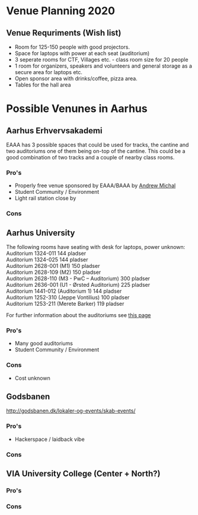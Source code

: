 # Venue Planning 2020

## Venue Requriments (Wish list)
* Room for 125-150 people with good projectors.
* Space for laptops with power at each seat (auditorium)
* 3 seperate rooms for CTF, Villages etc. - class room size for 20 people
* 1 room for organizers, speakers and volunteers and general storage as a secure area for laptops etc.
* Open sponsor area with drinks/coffee, pizza area.
* Tables for the hall area

# Possible Venunes in Aarhus

## Aarhus Erhvervsakademi
EAAA has 3 possible spaces that could be used for tracks, the cantine and two auditoriums one of them being on-top of the cantine.
This could be a good combination of two tracks and a couple of nearby class rooms.

### Pro's
* Properly free venue sponsored by EAAA/BAAA by [Andrew Michal](https://www.eaaa.dk/kontakt/find-medarbejder/medarbejder/andrew-michal)
* Student Community / Environment
* Light rail station close by

### Cons

## Aarhus University
The following rooms have seating with desk for laptops, power unknown:    
Auditorium 1324-011 144 pladser  
Auditorium 1324-025 144 pladser  
Auditorium 2628-001 (M1) 150 pladser  
Auditorium 2628-109 (M2) 150 pladser  
Auditorium 2628-110 (M3 - PwC – Auditorium) 300 pladser  
Auditorium 2636-001 (U1 - Ørsted Auditorium) 225 pladser  
Auditorium 1441-012 (Auditorium 1) 144 pladser  
Auditorium 1252-310 (Jeppe Vontilius) 100 pladser  
Auditorium 1253-211 (Merete Barker) 119 pladser  

For further information about the auditoriums see [this page](https://medarbejdere.au.dk/administration/bygninger/bygningsservice/bygningsservice-aarhus-bss/auditorier-og-undervisningslokaler/)

### Pro's
* Many good auditoriums
* Student Community / Environment 

### Cons
* Cost unknown

## Godsbanen  
http://godsbanen.dk/lokaler-og-events/skab-events/

### Pro's
* Hackerspace / laidback vibe

### Cons

## VIA University College (Center + North?)
### Pro's
### Cons
